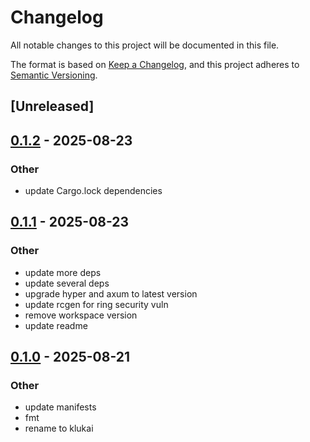 # Changelog

All notable changes to this project will be documented in this file.

The format is based on [Keep a Changelog](https://keepachangelog.com/en/1.0.0/),
and this project adheres to [Semantic Versioning](https://semver.org/spec/v2.0.0.html).

## [Unreleased]

## [0.1.2](https://github.com/halcyonnouveau/klukai/compare/klukai-v0.1.1...klukai-v0.1.2) - 2025-08-23

### Other

- update Cargo.lock dependencies

## [0.1.1](https://github.com/halcyonnouveau/klukai/compare/klukai-v0.1.0...klukai-v0.1.1) - 2025-08-23

### Other

- update more deps
- update several deps
- upgrade hyper and axum to latest version
- update rcgen for ring security vuln
- remove workspace version
- update readme

## [0.1.0](https://github.com/beanpuppy/corrosion/releases/tag/klukai-v0.1.0) - 2025-08-21

### Other

- update manifests
- fmt
- rename to klukai

